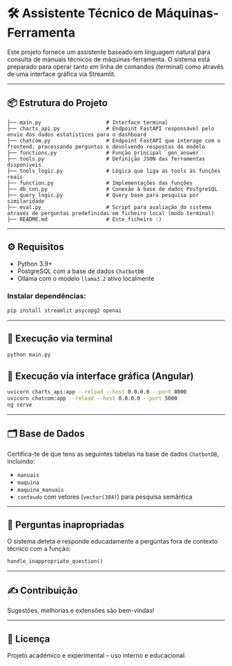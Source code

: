 # 🛠️ Assistente Técnico de Máquinas-Ferramenta

Este projeto fornece um assistente baseado em linguagem natural para consulta de manuais técnicos de máquinas-ferramenta. O sistema está preparado para operar tanto em linha de comandos (terminal) como através de uma interface gráfica via Streamlit.

---

## 📦 Estrutura do Projeto

```
├── main.py                     # Interface terminal
├── charts_api.py               # Endpoint FastAPI responsável pelo envio dos dados estatísticos para o dashboard
├── chatcom.py                  # Endpoint FastAPI que interage com o frontend, processando perguntas e devolvendo respostas do modelo
├── functions.py                # Função principal `gen_answer`
├── tools.py                    # Definição JSON das ferramentas disponíveis
├── tools_logic.py              # Lógica que liga as tools às funções reais
├── function.py                 # Implementações das funções
├── db_con.py                   # Conexão à base de dados PostgreSQL
├── query_logic.py              # Query base para pesquisa por similaridade
├── eval.py                     # Script para avaliação do sistema através de perguntas predefinidas em ficheiro local (modo terminal)
├── README.md                   # Este ficheiro :)
```

---

## ⚙️ Requisitos

- Python 3.9+
- PostgreSQL com a base de dados `ChatbotDB`
- Ollama com o modelo `llama3.2` ativo localmente

### Instalar dependências:
```bash
pip install streamlit psycopg2 openai
```

---

## 🧠 Execução via terminal

```bash
python main.py
```


## 💬 Execução via interface gráfica (Angular)

```bash
uvicorn charts_api:app --reload --host 0.0.0.0 --port 8000
uvicorn chatcom:app --reload --host 0.0.0.0 --port 5000
ng serve
```

---

## 🗂️ Base de Dados
Certifica-te de que tens as seguintes tabelas na base de dados `ChatbotDB`, incluindo:
- `manuais`
- `maquina`
- `maquina_manuais`
- `conteudo` com vetores (`vector(384)`) para pesquisa semântica

---

## 🔐 Perguntas inapropriadas
O sistema deteta e responde educadamente a perguntas fora de contexto técnico com a função:
```python
handle_inappropriate_question()
```

---

## ✍️ Contribuição
Sugestões, melhorias e extensões são bem-vindas!

---

## 📜 Licença
Projeto académico e experimental – uso interno e educacional.
